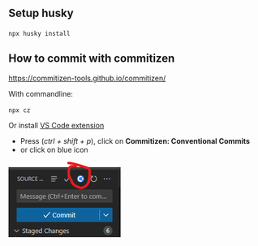 ## Setup husky

`npx husky install`

## How to commit with commitizen

https://commitizen-tools.github.io/commitizen/

With commandline:

`npx cz`

Or install [VS Code extension](https://marketplace.visualstudio.com/items?itemName=KnisterPeter.vscode-commitizen)

-   Press (_ctrl + shift + p_), click on **Commitizen: Conventional Commits**
-   or click on blue icon

![Blue icon!](/assets/commitizen.png)
